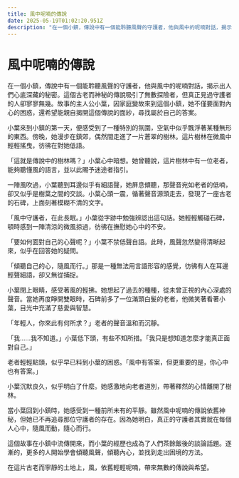```yaml
---
title: 風中呢喃的傳說
date: 2025-05-19T01:02:20.951Z
description: "在一個小鎮，傳說中有一個能聆聽風聲的守護者，他與風中的呢喃對話，揭示出人們心底深藏的秘密。這個古老而神秘的傳說吸引了無數探險者，但真正見過守護者的人卻寥寥無幾。故事的主人公小葉，因家庭變故來到這個小鎮，她不僅要面對內心的困惑，還希望能親自揭開這個傳說的面紗，尋找屬於自己的答案。"
---
```


# 風中呢喃的傳說

在一個小鎮，傳說中有一個能聆聽風聲的守護者，他與風中的呢喃對話，揭示出人們心底深藏的秘密。這個古老而神秘的傳說吸引了無數探險者，但真正見過守護者的人卻寥寥無幾。故事的主人公小葉，因家庭變故來到這個小鎮，她不僅要面對內心的困惑，還希望能親自揭開這個傳說的面紗，尋找屬於自己的答案。

小葉來到小鎮的第一天，便感受到了一種特別的氛圍，空氣中似乎飄浮著某種無形的東西。傍晚，她漫步在鎮郊，偶然間走進了一片蒼翠的樹林。這片樹林在微風中輕輕搖曳，彷彿在對她低語。

「這就是傳說中的樹林嗎？」小葉心中暗想。她曾聽說，這片樹林中有一位老者，能夠聽懂風的語言，並以此賜予迷途者指引。

一陣風吹過，小葉聽到耳邊似乎有細語聲，她屏息傾聽，那聲音宛如老者的低喃，卻又似乎是樹葉之間的交談。小葉心頭一震，循著聲音源頭走去，發現了一座古老的石碑，上面刻著模糊不清的文字。

「風中守護者，在此長眠。」小葉從字跡中勉強辨認出這句話。她輕輕觸碰石碑，頓時感到一陣清涼的微風掠過，彷彿在撫慰她心中的不安。

「要如何面對自己的心聲呢？」小葉不禁低聲自語。此時，風聲忽然變得清晰起來，似乎在回答她的疑問。

「傾聽自己的心，隨風而行。」那是一種無法用言語形容的感覺，彷彿有人在耳邊輕聲細語，卻又無從捕捉。

小葉閉上眼睛，感受著風的輕拂。她想起了過去的種種，從未曾正視的內心深處的聲音。當她再度睜開雙眼時，石碑前多了一位滿頭白髮的老者，他微笑著看著小葉，目光中充滿了慈愛與智慧。

「年輕人，你來此有何所求？」老者的聲音溫和而沉靜。

「我……我不知道。」小葉低下頭，有些不知所措。「我只是想知道怎麼才能真正面對自己。」

老者輕輕點頭，似乎早已料到小葉的困惑。「風中有答案，但更重要的是，你心中也有答案。」

小葉沉默良久，似乎明白了什麼。她感激地向老者道別，帶著釋然的心情離開了樹林。

當小葉回到小鎮時，她感受到一種前所未有的平靜。雖然風中呢喃的傳說依舊神秘，但她已不再追尋那位守護者的存在。因為她明白，真正的守護者其實就在每個人心中，隨風而動，隨心而行。

這個故事在小鎮中流傳開來，而小葉的經歷也成為了人們茶餘飯後的談論話題。逐漸的，更多的人開始學會傾聽風聲，傾聽內心，並找到走出困境的方法。

在這片古老而寧靜的土地上，風，依舊輕輕呢喃，帶來無數的傳說與希望。